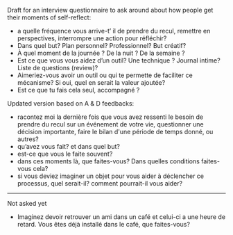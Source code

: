 Draft for an interview questionnaire to ask around about how people get their moments of self-reflect:
- a quelle fréquence vous arrive-t’ il de prendre du recul, remettre en perspectives, interrompre une action pour réfléchir?
- Dans quel but? Plan personnel? Professionnel? But créatif?
- À quel moment de la journée ? De la nuit ? De la semaine ?
- Est ce que vous vous aidez d’un outil? Une technique ? Journal intime? Liste de questions (review)? 
- Aimeriez-vous avoir un outil ou qui te permette de faciliter ce mécanisme? Si oui, quel en serait la valeur ajoutée?
- Est ce que tu fais cela seul, accompagné ?

Updated version based on A & D feedbacks:
- racontez moi la dernière fois que vous avez ressenti le besoin de prendre du recul sur un événement de votre vie, questionner une décision importante, faire le bilan d'une période de temps donné, ou autres?
- qu’avez vous fait? et dans quel but?
- est-ce que vous le faite souvent?
- dans ces moments là, que faites-vous? Dans quelles conditions faites-vous cela? 
- si vous deviez imaginer un objet pour vous aider à déclencher ce processus, quel serait-il? comment pourrait-il vous aider?

---
Not asked yet
- Imaginez devoir retrouver un ami dans un café et celui-ci a une heure de retard. Vous êtes déjà installé dans le café, que faites-vous?

